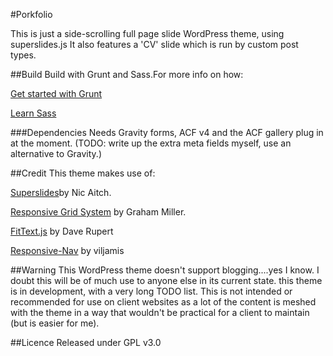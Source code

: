 #Porkfolio

This is just a side-scrolling full page slide WordPress theme, using superslides.js
It also features a 'CV' slide which is run by custom post types.

##Build
Build with Grunt and Sass.For more info on how:

[Get started with Grunt](http://gruntjs.com/getting-started)

[Learn Sass](http://sass-lang.com/guide)

###Dependencies
Needs Gravity forms, ACF v4 and the ACF gallery plug in at the moment.
(TODO: write up the extra meta fields myself, use an alternative to Gravity.)

##Credit
This theme makes use of:

[Superslides](https://github.com/nicinabox/superslides)by Nic Aitch.

[Responsive Grid System](https://github.com/grahammiller/ResponsiveGridSystem) by Graham Miller.

[FitText.js](http://daverupert.com) by Dave Rupert

[Responsive-Nav](https://github.com/viljamis/responsive-nav.js) by viljamis

##Warning
This WordPress theme doesn't support blogging....yes I know.
I doubt this will be of much use to anyone else in its current state.
this theme is in development, with a very long TODO list.
This is not intended or recommended for use on client websites as a lot of the content is meshed with the theme in a way that wouldn't be practical for a client to maintain (but is easier for me).


##Licence
Released under GPL v3.0

